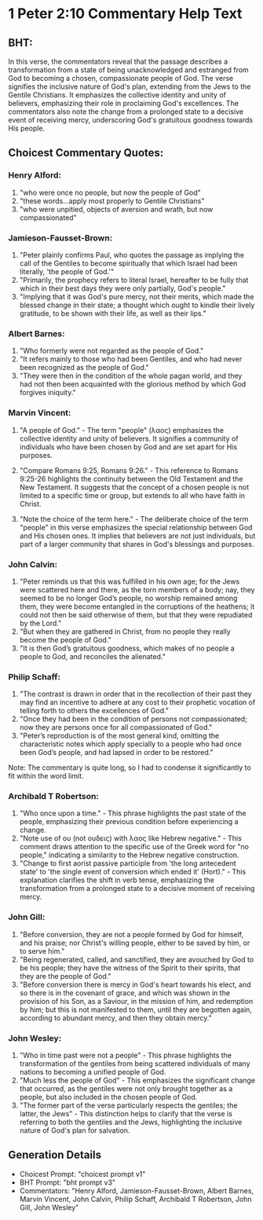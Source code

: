 # 1 Peter 2:10 Commentary Help Text

## BHT:
In this verse, the commentators reveal that the passage describes a transformation from a state of being unacknowledged and estranged from God to becoming a chosen, compassionate people of God. The verse signifies the inclusive nature of God's plan, extending from the Jews to the Gentile Christians. It emphasizes the collective identity and unity of believers, emphasizing their role in proclaiming God's excellences. The commentators also note the change from a prolonged state to a decisive event of receiving mercy, underscoring God's gratuitous goodness towards His people.

## Choicest Commentary Quotes:
### Henry Alford:
1. "who were once no people, but now the people of God"
2. "these words...apply most properly to Gentile Christians"
3. "who were unpitied, objects of aversion and wrath, but now compassionated"

### Jamieson-Fausset-Brown:
1. "Peter plainly confirms Paul, who quotes the passage as implying the call of the Gentiles to become spiritually that which Israel had been literally, 'the people of God.'"
2. "Primarily, the prophecy refers to literal Israel, hereafter to be fully that which in their best days they were only partially, God's people."
3. "Implying that it was God's pure mercy, not their merits, which made the blessed change in their state; a thought which ought to kindle their lively gratitude, to be shown with their life, as well as their lips."

### Albert Barnes:
1. "Who formerly were not regarded as the people of God."
2. "It refers mainly to those who had been Gentiles, and who had never been recognized as the people of God."
3. "They were then in the condition of the whole pagan world, and they had not then been acquainted with the glorious method by which God forgives iniquity."

### Marvin Vincent:
1. "A people of God." - The term "people" (λαος) emphasizes the collective identity and unity of believers. It signifies a community of individuals who have been chosen by God and are set apart for His purposes.

2. "Compare Romans 9:25, Romans 9:26." - This reference to Romans 9:25-26 highlights the continuity between the Old Testament and the New Testament. It suggests that the concept of a chosen people is not limited to a specific time or group, but extends to all who have faith in Christ.

3. "Note the choice of the term here." - The deliberate choice of the term "people" in this verse emphasizes the special relationship between God and His chosen ones. It implies that believers are not just individuals, but part of a larger community that shares in God's blessings and purposes.

### John Calvin:
1. "Peter reminds us that this was fulfilled in his own age; for the Jews were scattered here and there, as the torn members of a body; nay, they seemed to be no longer God’s people, no worship remained among them, they were become entangled in the corruptions of the heathens; it could not then be said otherwise of them, but that they were repudiated by the Lord."
2. "But when they are gathered in Christ, from no people they really become the people of God."
3. "It is then God’s gratuitous goodness, which makes of no people a people to God, and reconciles the alienated."

### Philip Schaff:
1. "The contrast is drawn in order that in the recollection of their past they may find an incentive to adhere at any cost to their prophetic vocation of telling forth to others the excellences of God."
2. "Once they had been in the condition of persons not compassionated; now they are persons once for all compassionated of God."
3. "Peter’s reproduction is of the most general kind, omitting the characteristic notes which apply specially to a people who had once been God’s people, and had lapsed in order to be restored."

Note: The commentary is quite long, so I had to condense it significantly to fit within the word limit.

### Archibald T Robertson:
1. "Who once upon a time." - This phrase highlights the past state of the people, emphasizing their previous condition before experiencing a change.
2. "Note use of ου (not ουδεις) with λαος like Hebrew negative." - This comment draws attention to the specific use of the Greek word for "no people," indicating a similarity to the Hebrew negative construction.
3. "Change to first aorist passive participle from 'the long antecedent state' to 'the single event of conversion which ended it' (Hort)." - This explanation clarifies the shift in verb tense, emphasizing the transformation from a prolonged state to a decisive moment of receiving mercy.

### John Gill:
1. "Before conversion, they are not a people formed by God for himself, and his praise; nor Christ's willing people, either to be saved by him, or to serve him."
2. "Being regenerated, called, and sanctified, they are avouched by God to be his people; they have the witness of the Spirit to their spirits, that they are the people of God."
3. "Before conversion there is mercy in God's heart towards his elect, and so there is in the covenant of grace, and which was shown in the provision of his Son, as a Saviour, in the mission of him, and redemption by him; but this is not manifested to them, until they are begotten again, according to abundant mercy, and then they obtain mercy."

### John Wesley:
1. "Who in time past were not a people" - This phrase highlights the transformation of the gentiles from being scattered individuals of many nations to becoming a unified people of God.
2. "Much less the people of God" - This emphasizes the significant change that occurred, as the gentiles were not only brought together as a people, but also included in the chosen people of God.
3. "The former part of the verse particularly respects the gentiles; the latter, the Jews" - This distinction helps to clarify that the verse is referring to both the gentiles and the Jews, highlighting the inclusive nature of God's plan for salvation.


## Generation Details
- Choicest Prompt: "choicest prompt v1"
- BHT Prompt: "bht prompt v3"
- Commentators: "Henry Alford, Jamieson-Fausset-Brown, Albert Barnes, Marvin Vincent, John Calvin, Philip Schaff, Archibald T Robertson, John Gill, John Wesley"
